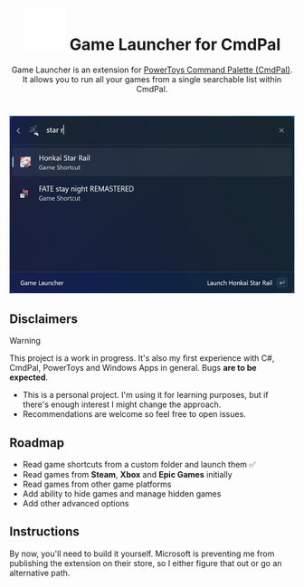 <div align="center">

# ![GameLauncherLogo](GameLauncherCmdPal/Assets/StoreLogo.scale-150.png) Game Launcher for CmdPal

Game Launcher is an extension for [PowerToys Command Palette (CmdPal)](https://learn.microsoft.com/en-us/windows/powertoys/command-palette/overview).  
It allows you to run all your games from a single searchable list within CmdPal.

# 

![preview](/images/preview.png)

</div>

## Disclaimers
> [!WARNING]
> This project is a work in progress. It's also my first experience with C#, CmdPal, PowerToys and Windows Apps in general. Bugs **are to be expected**.
- This is a personal project. I'm using it for learning purposes, but if there's enough interest I might change the approach.
- Recommendations are welcome so feel free to open issues.

## Roadmap
- Read game shortcuts from a custom folder and launch them ✅
- Read games from **Steam**, **Xbox** and **Epic Games** initially
- Read games from other game platforms
- Add ability to hide games and manage hidden games
- Add other advanced options

## Instructions
By now, you'll need to build it yourself. Microsoft is preventing me from publishing the extension on their store, so I either figure that out or go an alternative path.